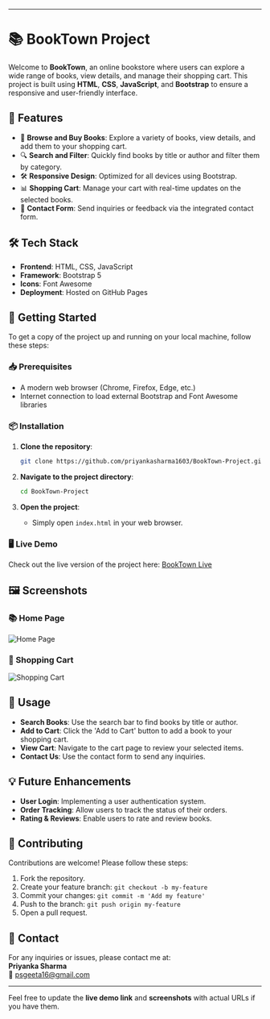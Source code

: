 
---

# 📚 BookTown Project

Welcome to **BookTown**, an online bookstore where users can explore a wide range of books, view details, and manage their shopping cart. This project is built using **HTML**, **CSS**, **JavaScript**, and **Bootstrap** to ensure a responsive and user-friendly interface.

## 🌟 Features

- 🛒 **Browse and Buy Books**: Explore a variety of books, view details, and add them to your shopping cart.
- 🔍 **Search and Filter**: Quickly find books by title or author and filter them by category.
- 🛠️ **Responsive Design**: Optimized for all devices using Bootstrap.
- 📊 **Shopping Cart**: Manage your cart with real-time updates on the selected books.
- 📧 **Contact Form**: Send inquiries or feedback via the integrated contact form.

## 🛠️ Tech Stack

- **Frontend**: HTML, CSS, JavaScript
- **Framework**: Bootstrap 5
- **Icons**: Font Awesome
- **Deployment**: Hosted on GitHub Pages

## 🚀 Getting Started

To get a copy of the project up and running on your local machine, follow these steps:

### 📥 Prerequisites

- A modern web browser (Chrome, Firefox, Edge, etc.)
- Internet connection to load external Bootstrap and Font Awesome libraries

### 📦 Installation

1. **Clone the repository**:
   ```bash
   git clone https://github.com/priyankasharma1603/BookTown-Project.git
   ```
2. **Navigate to the project directory**:
   ```bash
   cd BookTown-Project
   ```

3. **Open the project**:
   - Simply open `index.html` in your web browser.

### 🖥️ Live Demo

Check out the live version of the project here: [BookTown Live](#)

## 🖼️ Screenshots

### 📚 Home Page
![Home Page](#)

### 🛒 Shopping Cart
![Shopping Cart](#)

## 📝 Usage

- **Search Books**: Use the search bar to find books by title or author.
- **Add to Cart**: Click the 'Add to Cart' button to add a book to your shopping cart.
- **View Cart**: Navigate to the cart page to review your selected items.
- **Contact Us**: Use the contact form to send any inquiries.

## 💡 Future Enhancements

- **User Login**: Implementing a user authentication system.
- **Order Tracking**: Allow users to track the status of their orders.
- **Rating & Reviews**: Enable users to rate and review books.

## 🤝 Contributing

Contributions are welcome! Please follow these steps:

1. Fork the repository.
2. Create your feature branch: `git checkout -b my-feature`
3. Commit your changes: `git commit -m 'Add my feature'`
4. Push to the branch: `git push origin my-feature`
5. Open a pull request.

## 📧 Contact

For any inquiries or issues, please contact me at:  
**Priyanka Sharma**  
📧 psgeeta16@gmail.com

---

Feel free to update the **live demo link** and **screenshots** with actual URLs if you have them.
